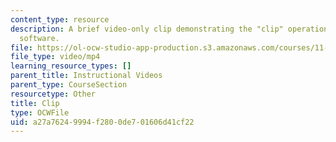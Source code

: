 ```yaml
---
content_type: resource
description: A brief video-only clip demonstrating the "clip" operation in ArcGIS
  software.
file: https://ol-ocw-studio-app-production.s3.amazonaws.com/courses/11-205-introduction-to-spatial-analysis-fall-2019/a27a76249994f2800de701606d41cf22_MIT11_205F19_clip.mp4
file_type: video/mp4
learning_resource_types: []
parent_title: Instructional Videos
parent_type: CourseSection
resourcetype: Other
title: Clip
type: OCWFile
uid: a27a7624-9994-f280-0de7-01606d41cf22
---
```

